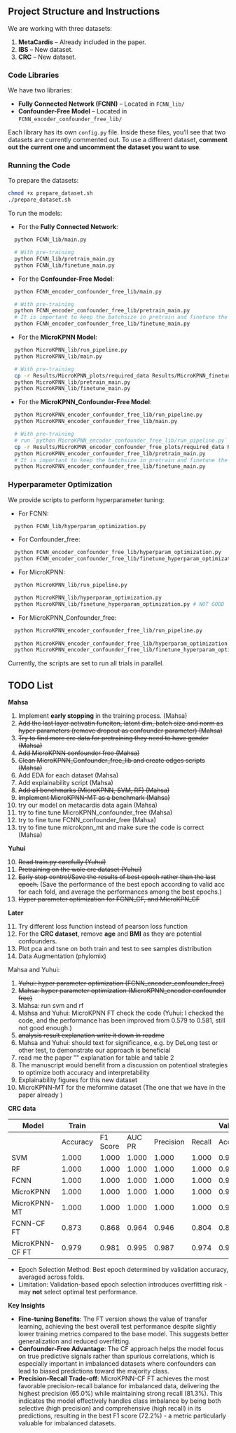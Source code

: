 ## Project Structure and Instructions

We are working with three datasets:

1. **MetaCardis** – Already included in the paper.
2. **IBS** – New dataset.
3. **CRC** – New dataset.

### Code Libraries

We have two libraries:

- **Fully Connected Network (FCNN)** – Located in `FCNN_lib/`
- **Confounder-Free Model** – Located in `FCNN_encoder_confounder_free_lib/`

Each library has its own `config.py` file. Inside these files, you’ll see that two datasets are currently commented out. To use a different dataset, **comment out the current one and uncomment the dataset you want to use**.

### Running the Code

To prepare the datasets: 

```bash
chmod +x prepare_dataset.sh
./prepare_dataset.sh
```

To run the models:

- For the **Fully Connected Network**:
```bash
  python FCNN_lib/main.py

  # With pre-training
  python FCNN_lib/pretrain_main.py
  python FCNN_lib/finetune_main.py
```

- For the **Confounder-Free Model**:
```bash
  python FCNN_encoder_confounder_free_lib/main.py

  # With pre-training
  python FCNN_encoder_confounder_free_lib/pretrain_main.py
  # It is important to keep the batchsize in pretrain and finetune the same. 
  python FCNN_encoder_confounder_free_lib/finetune_main.py
```

- For the **MicroKPNN Model**:
```bash
  python MicroKPNN_lib/run_pipeline.py
  python MicroKPNN_lib/main.py

  # With pre-training
  cp -r Results/MicroKPNN_plots/required_data Results/MicroKPNN_finetune_plots/
  python MicroKPNN_lib/pretrain_main.py
  python MicroKPNN_lib/finetune_main.py
```

- For the **MicroKPNN_Confounder-Free Model**: 
```bash
  python MicroKPNN_encoder_confounder_free_lib/run_pipeline.py
  python MicroKPNN_encoder_confounder_free_lib/main.py

  # With pre-training
  # run `python MicroKPNN_encoder_confounder_free_lib/run_pipeline.py` first
  cp -r Results/MicroKPNN_encoder_confounder_free_plots/required_data Results/MicroKPNN_encoder_confounder_free_finetune_plots/
  python MicroKPNN_encoder_confounder_free_lib/pretrain_main.py
  # It is important to keep the batchsize in pretrain and finetune the same. 
  python MicroKPNN_encoder_confounder_free_lib/finetune_main.py
```

### Hyperparameter Optimization

We provide scripts to perform hyperparameter tuning:

- For FCNN:
```bash
  python FCNN_lib/hyperparam_optimization.py
```

- For Confounder_free: 
```bash
  python FCNN_encoder_confounder_free_lib/hyperparam_optimization.py
  python FCNN_encoder_confounder_free_lib/finetune_hyperparam_optimization.py
```

- For MicroKPNN: 
```bash
  python MicroKPNN_lib/run_pipeline.py

  python MicroKPNN_lib/hyperparam_optimization.py 
  python MicroKPNN_lib/finetune_hyperparam_optimization.py # NOT GOOD
```

- For MicroKPNN_Confounder_free: 
```bash
  python MicroKPNN_encoder_confounder_free_lib/run_pipeline.py
  
  python MicroKPNN_encoder_confounder_free_lib/hyperparam_optimization.py # NOT GOOD
  python MicroKPNN_encoder_confounder_free_lib/finetune_hyperparam_optimization.py # NOT GOOD
```

Currently, the scripts are set to run all trials in parallel. 

## TODO List

**Mahsa**

1. Implement **early stopping** in the training process. (Mahsa)
2. ~~Add the last layer activatin funciton, latent dim, batch size and norm as hyper parameters (remove dropout as confounder parameter) (Mahsa)~~
3. ~~Try to find more crc data for pretraining they need to have gender (Mahsa)~~
4. ~~Add MicroKPNN confounder free (Mahsa)~~
5. ~~Clean MicroKPNN_Confounder_free_lib and create edges scripts (Mahsa)~~
6. Add EDA for each dataset (Mahsa)
7. Add explainability script (Mahsa)
8. ~~Add all benchmarks (MicroKPNN, SVM, RF) (Mahsa)~~
9. ~~Implement MicroKPNN-MT as a benchmark (Mahsa)~~
10. try our model on metacardis data again (Mahsa)
11. try to fine tune MicroKPNN_confounder_free (Mahsa)
12. try to fine tune FCNN_confounder_free (Mahsa)
13. try to fine tune microkpnn_mt and make sure the code is correct (Mahsa)

**Yuhui**

10. ~~Read train.py carefully (Yuhui)~~
11. ~~Pretraining on the wole crc dataset (Yuhui)~~
12. ~~Early stop control/Save the results of best epoch rather than the last epoch.~~ (Save the performance of the best epoch according to valid acc for each fold, and average the performances among the best epochs.)
13. ~~Hyper parameter optimization for FCNN_CF, and MicroKPN_CF~~

**Later**

11. Try different loss function instead of pearson loss function
13. For the **CRC dataset**, remove **age** and **BMI** as they are potential confounders.
14. Plot pca and tsne on both train and test to see samples distribution
15. Data Augmentation (phylomix)

Mahsa and Yuhui:

1. ~~Yuhui: hyper parameter optimization (FCNN_encoder_confounder_free)~~
2. ~~Mahsa: hyper parameter optimization (MicroKPNN_encoder confounder free)~~
3. Mahsa: run svm and rf
4. Mahsa and Yuhui: MicroKPNN FT check the code (Yuhui: I checked the code, and the performance has been improved from 0.579 to 0.581, still not good enough.)
5. ~~analysis result explanation write it down in readme~~
6. Mahsa and Yuhui: should text for significance, e.g. by DeLong test or other test, to demonstrate our approach is beneficial
7. read me the paper "" explanation for table and table 2
8. The manuscript would benefit from a discussion on potentioal strategies to optimize both accuracy and interpretability
9. Explainability figures for this new dataset
10. MicroKPNN-MT for the meformine dataset (The one that we have in the paper already )

<!--| MicroKPNN FT    | 1.000     | 1.000     | 1.000     | 1.000     | 1.000     | 0.990      | 0.991     | 0.992     | 0.992     | 0.991     | 0.581     | 0.667     | 0.672     | 0.598     | 0.753     |--->
<!--| FCNN FT         | 1.000     | 1.000     | 1.000     | 1.000     | 1.000     | 0.990      | 0.992     | 1.000     | 0.992     | 0.991     | 0.615     | 0.728     | 0.770     | 0.610     | **0.903** |--->
<!--| FCNN-CF         | 0.927     | 0.932     | 0.981     | 0.949     | 0.916     | 0.866      | 0.881     | 0.947     | 0.881     | 0.884     | 0.606     | 0.699     | 0.760     | 0.612     | 0.815     |--->
<!--| MicroKPNN-CF    | 0.998     | 0.999     | 1.000     | 0.999     | 0.998     | 0.996      | 0.996     | 0.987     | 0.997     | 0.995     | 0.635     | 0.722     | 0.689     | 0.642     | **0.828** |--->


**CRC data**

| Model           | Train     |           |           |           |           | Validation |           |           |           |           | Test      |           |           |           |           |
|-----------------|-----------|-----------|-----------|-----------|-----------|------------|-----------|-----------|-----------|-----------|-----------|-----------|-----------|-----------|-----------|
|                 | Accuracy  | F1 Score  | AUC PR    | Precision | Recall    | Accuracy   | F1 Score  | AUC PR    | Precision | Recall    | Accuracy  | F1 Score  | Precision | Recall    | 
| SVM             | 1.000     | 1.000     | 1.000     | 1.000     | 1.000     | 0.952     | 0.957     | 0.993     | 0.957     | 0.957     | 0.594     | 0.690     | 0.603     | 0.804     |
| RF              | 1.000     | 1.000     | 1.000     | 1.000     | 1.000     | 0.984     | 0.985     | 0.999     | 0.985     | 0.986     | 0.581     | 0.705     | 0.588     | **0.881**     |
| FCNN            | 1.000     | 1.000     | 1.000     | 1.000     | 1.000     | 0.989      | 0.991     | 0.999     | 0.990     | 0.992     | 0.607     | 0.713     | 0.609     | 0.861     |
| MicroKPNN       | 1.000     | 1.000     | 1.000     | 1.000     | 1.000     | 0.991      | 0.991     | 0.997     | 0.995     | 0.988     | 0.642     | 0.715     | 0.643     | 0.807     |
| MicroKPNN-MT    | 1.000     | 1.000     | 1.000     | 1.000     | 1.000     | 0.981      | 0.983     | 0.999     | 0.980     | 0.987     | 0.617     | 0.707     | 0.628     | 0.810     |
| FCNN-CF FT      | 0.873     | 0.868     | 0.964     | 0.946     | 0.804     | 0.842      | 0.834     | 0.940     | 0.923     | 0.769     | **0.663** | 0.727     | **0.671** | 0.799     |
| MicroKPNN-CF FT | 0.979     | 0.981     | 0.995     | 0.987     | 0.974     | 0.959      | 0.962     | 0.978     | 0.967     | 0.959     | 0.643     | **0.728** | 0.650     | 0.813     |

- Epoch Selection Method: Best epoch determined by validation accuracy, averaged across folds.
- Limitation: Validation-based epoch selection introduces overfitting risk - may **not** select optimal test performance. 

**Key Insights**

- **Fine-tuning Benefits**: The FT version shows the value of transfer learning, achieving the best overall test performance despite slightly lower training metrics compared to the base model. This suggests better generalization and reduced overfitting.
- **Confounder-Free Advantage**: The CF approach helps the model focus on true predictive signals rather than spurious correlations, which is especially important in imbalanced datasets where confounders can lead to biased predictions toward the majority class. 
- **Precision-Recall Trade-off**: MicroKPNN-CF FT achieves the most favorable precision-recall balance for imbalanced data, delivering the highest precision (65.0%) while maintaining strong recall (81.3%). This indicates the model effectively handles class imbalance by being both selective (high precision) and comprehensive (high recall) in its predictions, resulting in the best F1 score (72.2%) - a metric particularly valuable for imbalanced datasets. 

